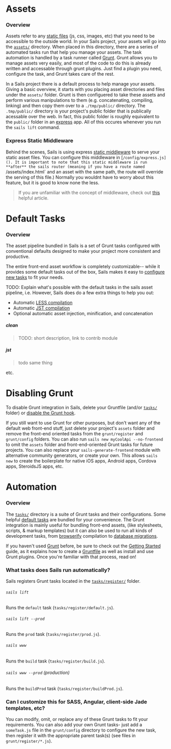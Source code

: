 # Assets
### Overview

Assets refer to any [static files](http://en.wikipedia.org/wiki/Static_web_page) (js, css, images, etc) that you need to be accessible to the outside world. In your Sails project, your assets will go into the [`assets/`]() directory. When placed in this directory, there are a series of automated tasks run that help you manage your assets. The task automation is handled by a task runner called [Grunt](http://gruntjs.com/). Grunt allows you to manage assets very easily, and most of the code to do this is already written and accessable through grunt plugins. Just find a plugin you need, configure the task, and Grunt takes care of the rest.

In a Sails project there is a default process to help manage your assets. Giving a basic overview, it starts with you placing asset directories and files under the `assets/` folder. Grunt is then configuered to take these assets and perform various manipulations to them (e.g. concatenating, compiling, linking) and then copy them over to a `./tmp/public/` directory. The `.tmp/public/` directory is your project's public folder that is publically acessable over the web. In fact, this public folder is roughly equivalent to the `public/` folder in an [express](http://www.expressjs.com) app. All of this occures whenever you run the `sails lift` command.


### Express Static Middleware
Behind the scenes, Sails is using express [static middleware](http://www.senchalabs.org/connect/static.html) to serve your static asset files. You can configure this middleware in [`/config/express.js](). It is important to note that this static middleware is run **after** the sails router (meaning if you have a route named `/assets/index.html` and an asset with the same path, the route will override the serving of this file.) Normally you wouldnt have to worry about this feature, but it is good to know none the less.

>If you are unfamiliar with the concept of middleware, check out [this](http://stephensugden.com/middleware_guide/) helpful article.

# Default Tasks

### Overview

The asset pipeline bundled in Sails is a set of Grunt tasks configured with conventional defaults designed to make your project more consistent and productive.

The entire front-end asset workflow is completely customizable-- while it provides some default tasks out of the box, Sails makes it easy to [configure new tasks]() to fit your needs.


TODO:
Explain what's possible with the default tasks in the sails asset pipeline, i.e.
However, Sails does do a few extra things to help you out:  
- Automatic [LESS compilation]()
- Automatic [JST compilation]()
- Optional automatic asset injection, minification, and concatenation


##### clean

>TODO: short description, link to contrib module

##### jst

> todo same thing

etc.






# Disabling Grunt

To disable Grunt integration in Sails, delete your Gruntfile (and/or [`tasks/`]() folder) or [disable the Grunt hook]().

If you still want to use Grunt for other purposes, but don't want any of the default web front-end stuff, just delete your project's `assets` folder and remove the front-end oriented tasks from the `grunt/register` and `grunt/config` folders.  You can also run `sails new myCoolApi --no-frontend` to omit the `assets` folder and front-end-oriented Grunt tasks for future projects.  You can also replace your `sails-generate-frontend` module with alternative community generators, or create your own.  This allows `sails new` to create the boilerplate for native iOS apps, Android apps, Cordova apps, SteroidsJS apps, etc.



# Automation

### Overview

The [`tasks/`](./#!documentation/anatomy/tasks) directory is a suite of Grunt tasks and their configurations.  Some helpful [default tasks]() are bundled for your convenience.  The Grunt integration is mainly useful for bundling front-end assets, (like stylesheets, scripts, & markup templates) but it can also be used to run all kinds of development tasks, from [browserify]() compilation to [database migrations]().

If you haven't used [Grunt](http://gruntjs.com/) before, be sure to check out the [Getting Started](http://gruntjs.com/getting-started) guide, as it explains how to create a [Gruntfile](http://gruntjs.com/sample-gruntfile) as well as install and use Grunt plugins. Once you're familiar with that process, read on!


### What tasks does Sails run automatically?

Sails registers Grunt tasks located in the [`tasks/register/`]() folder.

###### `sails lift`

Runs the `default` task (`tasks/register/default.js`).

###### `sails lift --prod`

Runs the `prod` task (`tasks/register/prod.js`).

###### `sails www`

Runs the `build` task (`tasks/register/build.js`).

###### `sails www --prod` (production)

Runs the `buildProd` task (`tasks/register/buildProd.js`).


### Can I customize this for SASS, Angular, client-side Jade templates, etc?

You can modify, omit, or replace any of these Grunt tasks to fit your requirements. You can also add your own Grunt tasks- just add a `someTask.js` file in the `grunt/config` directory to configure the new task, then register it with the appropriate parent task(s) (see files in `grunt/register/*.js`).
